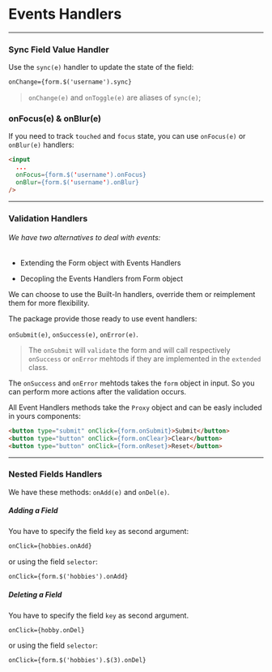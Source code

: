 # Events Handlers

---

### Sync Field Value Handler

Use the `sync(e)` handler to update the state of the field:

```html
onChange={form.$('username').sync}
```

> `onChange(e)` and `onToggle(e)` are aliases of `sync(e)`;

### onFocus(e) & onBlur(e)

If you need to track `touched` and `focus` state, you can use `onFocus(e)` or `onBlur(e)` handlers:

```html
<input
  ...
  onFocus={form.$('username').onFocus}
  onBlur={form.$('username').onBlur}
/>
```

---

### Validation Handlers

###### We have two alternatives to deal with events:

- Extending the Form object with Events Handlers

- Decopling the Events Handlers from Form object

We can choose to use the Built-In handlers, override them or reimplement them for more flexibility.

The package provide those ready to use event handlers:

`onSubmit(e)`, `onSuccess(e)`, `onError(e)`.


> The `onSubmit` will `validate` the form and will call respectively `onSuccess` or `onError` mehtods if they are implemented in the `extended` class.


The `onSuccess` and `onError` mehtods takes the `form` object in input. So you can perform more actions after the validation occurs.

All Event Handlers methods take the `Proxy` object and can be easly included in yours components:

```html
<button type="submit" onClick={form.onSubmit}>Submit</button>
<button type="button" onClick={form.onClear}>Clear</button>
<button type="button" onClick={form.onReset}>Reset</button>
```

---

### Nested Fields Handlers

We have these methods: `onAdd(e)` and `onDel(e)`.

##### Adding a Field

You have to specify the field `key` as second argument:

```html
onClick={hobbies.onAdd}
```

or using the field `selector`:

```html
onClick={form.$('hobbies').onAdd}
```

##### Deleting a Field

You have to specify the field `key` as second argument.

```html
onClick={hobby.onDel}
```

or using the field `selector`:

```html
onClick={form.$('hobbies').$(3).onDel}
```
